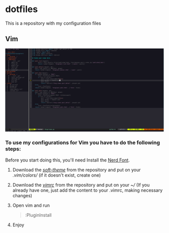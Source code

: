 # **dotfiles**
This is a repository with my configuration files 

## Vim
![Vim Print](myimage.png "Vim Print")

### To use my configurations for Vim you have to do the following steps:  

Before you start doing this, you'll need Install the [Nerd Font][font-install].

1. Download the *[soft-theme]* from the repository and put on your *.vim/colors/*  (if it doesn't exist, create one)
    
2. Download the *[vimrc]* from the repository and put on your *~/* (If you already have one, just add the content to your .vimrc, making necessary changes)

3. Open vim and run
    >:PluginInstall

4. Enjoy
    

[font-install]: https://github.com/ryanoasis/nerd-fonts#font-installation
[soft-theme]: https://raw.githubusercontent.com/nivaldogmelo/dotfiles/master/vim/colors/soft-theme.vim
[vimrc]: https://raw.githubusercontent.com/nivaldogmelo/dotfiles/master/vim/.vimrc
